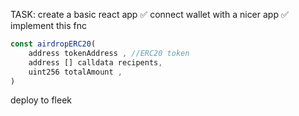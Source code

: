 TASK: 
create a basic react app ✅
connect wallet with a nicer app ✅
implement this fnc
```javascript 
const airdropERC20( 
    address tokenAddress , //ERC20 token
    address [] calldata recipents,
    uint256 totalAmount ,
)

```
deploy to fleek

